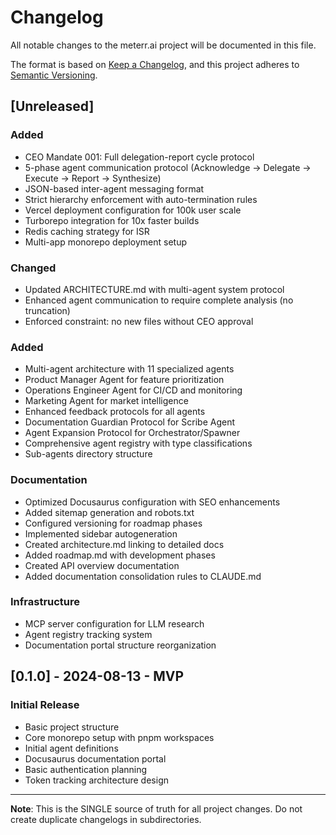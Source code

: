 # Changelog

All notable changes to the meterr.ai project will be documented in this file.

The format is based on [Keep a Changelog](https://keepachangelog.com/en/1.0.0/),
and this project adheres to [Semantic Versioning](https://semver.org/spec/v2.0.0.html).

## [Unreleased]

### Added
- CEO Mandate 001: Full delegation-report cycle protocol
- 5-phase agent communication protocol (Acknowledge → Delegate → Execute → Report → Synthesize)
- JSON-based inter-agent messaging format
- Strict hierarchy enforcement with auto-termination rules
- Vercel deployment configuration for 100k user scale
- Turborepo integration for 10x faster builds
- Redis caching strategy for ISR
- Multi-app monorepo deployment setup

### Changed
- Updated ARCHITECTURE.md with multi-agent system protocol
- Enhanced agent communication to require complete analysis (no truncation)
- Enforced constraint: no new files without CEO approval

### Added
- Multi-agent architecture with 11 specialized agents
- Product Manager Agent for feature prioritization
- Operations Engineer Agent for CI/CD and monitoring
- Marketing Agent for market intelligence
- Enhanced feedback protocols for all agents
- Documentation Guardian Protocol for Scribe Agent
- Agent Expansion Protocol for Orchestrator/Spawner
- Comprehensive agent registry with type classifications
- Sub-agents directory structure

### Documentation
- Optimized Docusaurus configuration with SEO enhancements
- Added sitemap generation and robots.txt
- Configured versioning for roadmap phases
- Implemented sidebar autogeneration
- Created architecture.md linking to detailed docs
- Added roadmap.md with development phases
- Created API overview documentation
- Added documentation consolidation rules to CLAUDE.md

### Infrastructure
- MCP server configuration for LLM research
- Agent registry tracking system
- Documentation portal structure reorganization

## [0.1.0] - 2024-08-13 - MVP

### Initial Release
- Basic project structure
- Core monorepo setup with pnpm workspaces
- Initial agent definitions
- Docusaurus documentation portal
- Basic authentication planning
- Token tracking architecture design

---

**Note**: This is the SINGLE source of truth for all project changes. Do not create duplicate changelogs in subdirectories.
